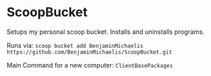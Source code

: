 # ScoopBucket

Setups my personal scoop bucket. Installs and uninstalls programs.

Runs via: `scoop bucket add BenjaminMichaelis https://github.com/BenjaminMichaelis/ScoopBucket.git`

Main Command for a new computer: `ClientBasePackages`
